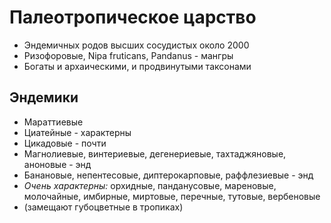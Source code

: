 # Палеотропическое царство
- Эндемичных родов высших сосудистых около 2000
- Ризофоровые, Nipa fruticans, Pandanus - мангры
- Богаты и архаическими, и продвинутыми таксонами
## Эндемики
- Мараттиевые
- Циатейные - характерны
- Цикадовые - почти
- Магнолиевые, винтериевые, дегенериевые, тахтаджяновые, аноновые - энд
- Банановые, непентесовые, диптерокарповые, раффлезиевые - энд
- *Очень характерны:* орхидные, панданусовые, мареновые, молочайные, имбирные, миртовые, перечные, тутовые, вербеновые
- (замещают губоцветные в тропиках)
